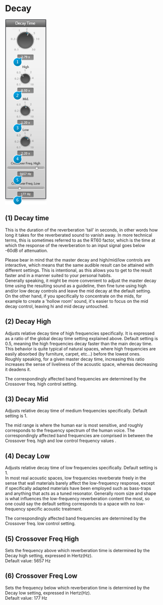 # Decay
![](../include/verb_03.PNG)

## (1) Decay time

This is the duration of the reverberation 'tail' in seconds, in other words how long it takes for 
the reverberated sound to vanish away. In more technical terms, this is sometimes referred 
to as the RT60 factor, which is the time at which the response of the reverberation to an input 
signal goes below -60dB of attenuation.

Please bear in mind that the master decay and high/mid/low controls are interactive, which 
means that the same audible result can be attained with different settings. This is intentional, as this allows you to 
get to the result faster and in a manner suited to your personal habits.  
Generally speaking, it might be more convenient to adjust the master decay time using the 
resulting sound as a guideline, then fine tune using high and/or low decay controls and leave the mid decay at the 
default setting. On the other hand, if you specifically to concentrate on the mids, for example to create a 'hollow 
room' sound, it's easier to focus on the mid decay control, leaving hi and mid decay untouched.

## (2) Decay High
Adjusts relative decay time of high frequencies specifically. It is expressed as a ratio of the 
global decay time setting explained above. Default setting is 0.5, meaning the high frequencies decay faster than 
the main decay time. This behavior is quite typical of natural spaces, 
where high frequencies are easily absorbed (by furniture, carpet, etc...) before the lowest 
ones. Roughly speaking, for a given master decay time, increasing this ratio increases the 
sense of liveliness of the acoustic space, whereas decreasing it deadens it.

The correspondingly affected band frequencies are determined by the Crossover freq. high control setting.

## (3) Decay Mid
Adjusts relative decay time of medium frequencies specifically. Default setting is 1.

The mid range is where the human ear is most sensitive, and roughly corresponds to the frequency spectrum of the human voice.
The correspondingly affected band frequencies are comprised in between the Crossover freq. high and low control frequency values .

## (4) Decay Low
Adjusts relative decay time of low frequencies specifically. Default setting is 1.  
In most real acoustic spaces, low frequencies reverberate freely in the sense that wall materials barely affect the low-frequency response, except if specifically adapted materials have been employed such as bass-traps and anything that 
acts as a tuned resonator.
Generally room size and shape is what influences the low-frequency reverberation content the most, so one could say the 
default setting corresponds to a space with no low-frequency specific acoustic treatment.

The correspondingly affected band frequencies are determined by the Crossover freq. low control setting.

## (5) Crossover Freq High
Sets the frequency above which reverberation time is determined by the Decay high setting, expressed in Hertz(Hz).   
Default value: 5657 Hz

## (6) Crossover Freq Low
Sets the frequency below which reverberation time is determined by the Decay low setting, expressed in Hertz(Hz).   
Default 
value: 177 Hz
